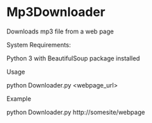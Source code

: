 # Mp3Downloader
Downloads mp3 file from a web page

System Requirements:

Python 3 with
BeautifulSoup package installed

Usage 

python Downloader.py <webpage_url>

Example

python Downloader.py http://somesite/webpage
